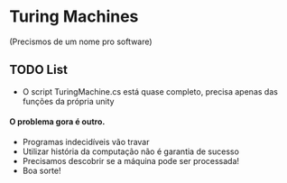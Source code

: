 ﻿# Turing Machines 

(Precismos de um nome pro software)

## TODO List

- O script TuringMachine.cs está quase completo, precisa apenas das funções da própria unity

#### O problema gora é outro.

- Programas indecidíveis vão travar
- Utilizar história da computação não é garantia de sucesso
- Precisamos descobrir se a máquina pode ser processada! 
- Boa sorte!